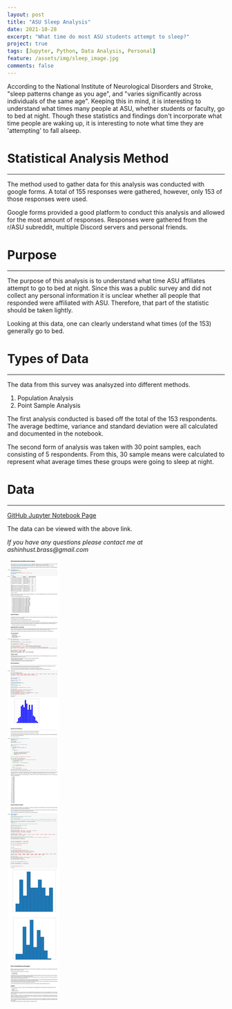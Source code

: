 ```yaml
---
layout: post
title: "ASU Sleep Analysis"
date: 2021-10-28
excerpt: "What time do most ASU students attempt to sleep?"
project: true
tags: [Jupyter, Python, Data Analysis, Personal]
feature: /assets/img/sleep_image.jpg
comments: false
---
```


According to the National Institute of Neurological Disorders and Stroke, "sleep patterns change as you age", and "varies significantly across individuals of the same age". Keeping this in mind, it is interesting to understand what times many people at ASU, whether students or faculty, go to bed at night.
Though these statistics and findings don't incorporate what time people are waking up, it is interesting to note what time they are 'attempting' to fall alseep.

# Statistical Analysis Method

---

The method used to gather data for this analysis was conducted with google forms. A total of 155 responses were gathered, however, only 153 of those responses were used.

Google forms provided a good platform to conduct this analysis and allowed for the most amount of responses. Responses were gathered from the r/ASU subreddit, multiple Discord servers and personal friends.

# Purpose

---

The purpose of this analysis is to understand what time ASU affiliates attempt to go to bed at night. Since this was a public survey and did not collect any personal information it is unclear whether all people that responded were affiliated with ASU. Therefore, that part of the statistic should be taken lightly.

Looking at this data, one can clearly understand what times (of the 153) generally go to bed.

# Types of Data

---

The data from this survey was analsyzed into different methods.

1. Population Analysis
2. Point Sample Analysis

The first analysis conducted is based off the total of the 153 respondents. The average bedtime, variance and standard deviation were all calculated and documented in the notebook.

The second form of analysis was taken with 30 point samples, each consisting of 5 respondents. From this, 30 sample means were calculated to represent what average times these groups were going to sleep at night.

# Data

---

[GitHub Jupyter Notebook Page](https://github.com/Markay12/SleepDataAnalysis/blob/MainImplementation/dataVisualization.ipynb)

The data can be viewed with the above link.

_If you have any questions please contact me at ashinhust.brass@gmail.com_

![Sleep Data Image](/assets/img/JupyterNotebook_SleepAnalysis.png)
